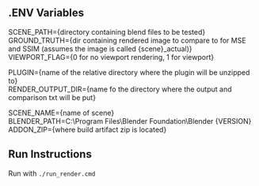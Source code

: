 ## .ENV Variables
SCENE_PATH={directory containing blend files to be tested}   
GROUND_TRUTH={dir containing rendered image to compare to for MSE and SSIM (assumes the image is called {scene}_actual)}  
VIEWPORT_FLAG={0 for no viewport rendering, 1 for viewport}  

PLUGIN={name of the relative directory where the plugin will be unzipped to}  
RENDER_OUTPUT_DIR={name fo the directory where the output and comparison txt will be put}  

SCENE_NAME={name of scene}  
BLENDER_PATH=C:\Program Files\Blender Foundation\Blender {VERSION}  
ADDON_ZIP={where build artifact zip is located}  


## Run Instructions
Run with `./run_render.cmd`



